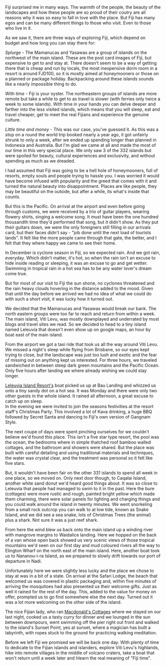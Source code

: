 Fiji surprised me in many ways. The warmth of the people, the beauty of the landscapes and how these people are so proud of their coutry are all reasons why it was so easy to fall in love with the place. 
But Fiji has many egos and can be many different things to those who visit. Even to those who live in it.

As we saw it, there are three ways of exploring Fiji, which depend on budget and how long you can stay there for:

*Splurge* - The Mamanucas and Yasawas are a group of islands on the northwest of the main island. These are the post card images of Fiji, but expensive to get to and stay at. There doesn't seem to be a way of getting there that is cheap and run by locals, the most inexpensive dorm room in a resort is around FJD100, so it is mostly aimed at honeymooners or those on a planned or package holiday. Backpacking around these islands sounds like a nearly impossible thing to do.

*With time* - Fiji is your oyster. The northeastern groups of islands are more remote but take a while to get to as travel is slower (with ferries only twice a week to some islands). With time in your hands you can delve deeper and farther into the less visited islands, which means that you will sleep, eat and travel cheaper, get to meet the real Fijians and experience the genuine culture.

*Little time and money* - This was our case, you've guessed it. As this was a stop on a round the world trip booked nearly a year ago, it got unfairly shrunk to only a week, after we ended up spending longer than planned in Indonesia and Australia. But I'm glad we came at all and made the most of our time in this very special place. We only saw 3 of the 332 islands but were spoiled for beauty, cultural experiences and exclusivity, and without spending as much as we dreaded.

I had assumed that Fiji was going to be a hell hole of honeymooners, full of resorts, empty souls and people trying to hassle you. 
I was worried it would have become infused with popularity and the greed that comes with it and turned the natural beauty into 
disappointment. Places are like people, they may be beautiful on the outside, but after a while, its what's inside that counts.

But this is the Pacific. On arrival at the airport and even before going through customs, we were received by a trio of guitar players, wearing flowery shirts, 
singing a welcome song. It must have been the one hundred thousandth time they'd performed that song, but it didn't show. 
As they put their guitars down, we were the only foreigners still filling in our arrivals card, but their faces didn't say - "job done until the next 
load of tourists lands". It felt like the more people came through that gate, the better, and I felt that they where happy we came to see their home.


In December is cyclone season in Fiji, so we expected rain. And we got rain, everyday. Which didn't matter, it's hot, so when the rain isn't an excuse to 
hide inside reading or sleeping, it was an excuse to go and get wetter. Swimming in tropical rain in a hot sea has to be any water lover's dream come true. 

But for most of our visit to Fiji the sun shone, no cyclones threatened and the rain heavy clouds hovering in the distance added to the mood. 
Given that until the day before we arrived we had no idea of what we could do with such a short visit, it was lucky how it turned out. 

We decided that the Mamanucas and Yasawas would break our bank. The north eastern groups were too far to reach and return from within a week. 
The main island, Viti Levu, was mostly downplayed and underrated by most blogs and travel sites we read. So we decided to head to a tiny island named Leleuvia that 
doesn't even show up on google maps, an hour by boat east of the main island.

From the airport we got a taxi ride that took us all the way around Viti Levu. We missed a night's sleep while flying from Brisbane, so our eyes kept 
trying to close, but the landscape was just too lush and exotic and the fear of missing out on anything kept us interested. 
For three hours, we traveled sandwiched in between steep dark green mountains and the Pacific Ocean. 
Only five hours after landing we where already wishing we could stay longer.  

[Leleuvia Island Resort's](http://www.leleuvia.com/) boat picked us up at Bau Landing and whizzed us onto a tiny sandy dot on a hot sea. 
It was Monday and there were only two other guests in the whole island. It rained all afternoon, a great excuse to catch up on sleep.  
In the evening we were invited to join the seasons festivities at the resort staff's Christmas Party. 
This involved a lot of Kava drinking, a huge BBQ followed by Secret Santa and dancing to Fiji's own version of Gangnam Style. 

The next coupe of days were spent pinching ourselves for we couldn't believe we'd found this place. This isn't a five star type resort, the pool was 
the ocean, the bedrooms where in simple thatched roof bamboo walled cottages, and the bathroom and showers were shared. 
But the place was built with careful detailing and using traditional materials and techniques, the water was crystal clear, and the treatment was 
personal so it felt like five stars. 

But, it wouldn't have been fair on the other 331 islands to spend all week in one place, so we moved on. 
Only next door though, to Caqalai Island, another white sand donut we'd heard good things about. 
It was so close to Leleuvia that people had managed to swim to it in the past. Here the bure (cottages) were more rustic and rough, 
painted bright yellow which made them charming, there were solar panels for lighting and charging things and you could walk around the island in twenty 
minutes. We went snorkeling from a small rock outcrop you can walk to at low tide, known as Snake Island, and we did see a sea snake, lots of Christmas Trees (the animal) plus 
a shark. Not sure it was a just reef shark.

From here the wind blew us back onto the main island up a winding river with mangrove margins to Waidalice landing. Here we hopped on the back of a van 
whose open back showed us very scenic views of those tropical mountains we'd seen on our first day and mud coloured rivers all the way to Elington Wharf
on the north east of the main island. Here, another boat took us to Nananou-i-ra Island, as we prepared to slowly drift towards our port of departure in Nadi. 

Unfortunately here we were slightly less lucky and the place we chose to stay at was in a bit of a state. On arrival at the Safari Lodge, the beach that welcomed us was covered in plastic packaging and, within five minutes of arriving the mosquitoes had also presented us their welcome gifts. Just as well it rained for the rest of the day. This, added to the value for money on offer, prompted us to go find somewhere else the next day. Turned out it was a lot more welcoming on the other side of the island. 

The nice Fijian lady, who ran [Macdonald's Cottages](http://www.macsnananu.com/) where we stayed on our last night, cooked us a tasty curry for dinner and we lounged in the sun 
between downpours, went swimming off the pier right out front and walked to the island's Sunset Point, yes at sunset, where a magician has built a 
labyrinth, with ropes stuck to the ground for practicing walking meditation.

Before we left Fiji we promised we will be back one day. With plenty of time to dedicate to the Fijian islands and islanders, explore Viti Levu's highlands, hike into remote villages
in the middle of volcano craters, take a boat that won't return until a week later and hlearn the real meaning of "Fiji time".


